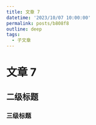 ```yaml
---
title: 文章 7
datetime: '2023/10/07 10:00:00'
permalink: posts/b808f8
outline: deep
tags:
  - 子文章
---
```


# 文章 7

## 二级标题

### 三级标题

